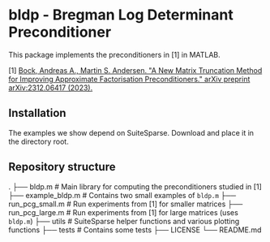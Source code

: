 # bldp - Bregman Log Determinant Preconditioner

This package implements the preconditioners in [1] in MATLAB.

[1] [Bock, Andreas A., Martin S. Andersen. "A New Matrix Truncation Method for Improving Approximate Factorisation Preconditioners." arXiv preprint arXiv:2312.06417 (2023).](https://arxiv.org/abs/2312.06417)

## Installation

The examples we show depend on SuiteSparse. Download and place it in the
directory root.

## Repository structure

.
├── bldp.m              # Main library for computing the preconditioners studied in [1]
├── example_bldp.m      # Contains two small examples of `bldp.m`
├── run_pcg_small.m     # Run experiments from [1] for smaller matrices
├── run_pcg_large.m     # Run experiments from [1] for large matrices (uses `bldp.m`)
├── utils               # SuiteSparse helper functions and various plotting functions
├── tests               # Contains some tests
├── LICENSE
└── README.md